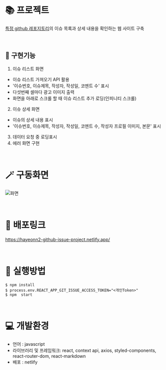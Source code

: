 # 📚 프로젝트
[특정 github 레포지토리](https://github.com/facebook/react/issues)의 이슈 목록과 상세 내용을 확인하는 웹 사이트 구축

<br/>

## 📖 구현기능
1. 이슈 리스트 화면
  - 이슈 리스트 가져오기 API 활용
  - '이슈번호, 이슈제목, 작성자, 작성일, 코멘트 수' 표시
  - 다섯번째 셀마다 광고 이미지 출력
  - 화면을 아래로 스크롤 할 때 이슈 리스트 추가 로딩(인피니티 스크롤)
2. 이슈 상세 화면
  - 이슈의 상세 내용 표시
  - '이슈번호, 이슈제목, 작성자, 작성일, 코멘트 수, 작성자 프로필 이미지, 본문' 표시
3. 데이터 요청 중 로딩표시
4. 에러 화면 구현

<br/>

# 🪄 구동화면
![화면](https://github.com/hayeonn2/Github-Issue-Project/assets/111109573/525b6b83-bb1c-47d1-a165-6323cb20b60b)

<br />

# 🎉 배포링크
https://hayeonn2-github-issue-project.netlify.app/

<br />

# 🚀 실행방법
```
$ npm install
$ process.env.REACT_APP_GIT_ISSUE_ACCESS_TOKEN="<개인Token>"
$ npm  start
```

<br/>

# 💻 개발환경
- 언어 : javascript
- 라이브러리 및 프레임워크: react, context api, axios, styled-components, react-router-dom, react-markdown
- 배포 : netlify

<br/>


